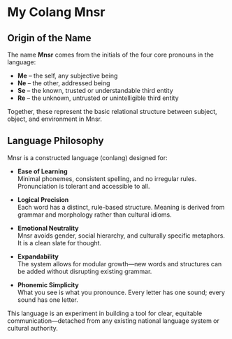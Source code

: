# My Colang Mnsr

## Origin of the Name

The name **Mnsr** comes from the initials of the four core pronouns in the language:

- **Me** – the self, any subjective being
- **Ne** – the other, addressed being
- **Se** – the known, trusted or understandable third entity
- **Re** – the unknown, untrusted or unintelligible third entity

Together, these represent the basic relational structure between subject, object, and environment in Mnsr.

## Language Philosophy

Mnsr is a constructed language (conlang) designed for:

- **Ease of Learning**  
  Minimal phonemes, consistent spelling, and no irregular rules. Pronunciation is tolerant and accessible to all.

- **Logical Precision**  
  Each word has a distinct, rule-based structure. Meaning is derived from grammar and morphology rather than cultural idioms.

- **Emotional Neutrality**  
  Mnsr avoids gender, social hierarchy, and culturally specific metaphors. It is a clean slate for thought.

- **Expandability**  
  The system allows for modular growth—new words and structures can be added without disrupting existing grammar.

- **Phonemic Simplicity**  
  What you see is what you pronounce. Every letter has one sound; every sound has one letter.

This language is an experiment in building a tool for clear, equitable communication—detached from any existing national language system or cultural authority.
